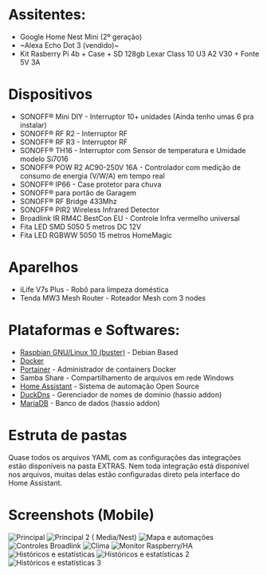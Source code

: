 # Assitentes:
- Google Home Nest Mini (2º geração)
- ~Alexa Echo Dot 3 (vendido)~
- Kit Rasberry Pi 4b + Case + SD 128gb Lexar Class 10 U3 A2 V30 + Fonte 5V 3A
# Dispositivos
- SONOFF® Mini DIY - Interruptor 10+ unidades (Ainda tenho umas 6 pra instalar)
- SONOFF® RF R2 - Interruptor RF
- SONOFF® RF R3 - Interruptor RF
- SONOFF® TH16 - Interruptor com Sensor de temperatura e Umidade modelo Si7016
- SONOFF® POW R2 AC90-250V 16A - Controlador com medição de consumo de energia (V/W/A) em tempo real
- SONOFF® IP66 - Case protetor para chuva
- SONOFF® para portão de Garagem
- SONOFF® RF Bridge 433Mhz
- SONOFF® PIR2 Wireless Infrared Detector
- Broadlink IR RM4C BestCon EU - Controle Infra vermelho universal
- Fita LED SMD 5050 5 metros DC 12V
- Fita LED RGBWW 5050 15 metros HomeMagic
# Aparelhos
- iLife V7s Plus - Robô para limpeza doméstica
- Tenda MW3 Mesh Router - Roteador Mesh com 3 nodes
# Plataformas e Softwares:
- [Raspbian GNU/Linux 10 (buster)](https://www.raspberrypi.org/downloads/raspbian/) - Debian Based 
- [Docker](https://www.docker.com/)
- [Portainer](https://www.portainer.io/) - Administrador de containers Docker
- Samba Share - Compartilhamento de arquivos em rede Windows
- [Home Assistant](https://www.home-assistant.io/hassio/) - Sistema de automação Open Source
- [DuckDns](https://www.duckdns.org/) - Gerenciador de nomes de domínio  (hassio addon)
- [MariaDB](https://mariadb.org/) - Banco de dados (hassio addon)

# Estruta de pastas
Quase todos os arquivos YAML com as configurações das integrações estão disponíveis na pasta EXTRAS.
Nem toda integração está disponível nos arquivos, muitas delas estão configuradas direto pela interface do Home Assistant.

# Screenshots (Mobile)
![Principal](https://raw.githubusercontent.com/dougcwb/Home-AssistantConfig/master/www/screenshots/01.jpg)
![Principal 2 ( Media/Nest)](https://raw.githubusercontent.com/dougcwb/Home-AssistantConfig/master/www/screenshots/02.jpg)
![Mapa e automações](https://raw.githubusercontent.com/dougcwb/Home-AssistantConfig/master/www/screenshots/03.jpg)
![Controles Broadlink](https://raw.githubusercontent.com/dougcwb/Home-AssistantConfig/master/www/screenshots/04.jpg)
![Clima](https://raw.githubusercontent.com/dougcwb/Home-AssistantConfig/master/www/screenshots/05.jpg)
![Monitor Raspberry/HA](https://raw.githubusercontent.com/dougcwb/Home-AssistantConfig/master/www/screenshots/06.jpg)
![Históricos e estatísticas](https://raw.githubusercontent.com/dougcwb/Home-AssistantConfig/master/www/screenshots/07.jpg)
![Históricos e estatísticas 2](https://raw.githubusercontent.com/dougcwb/Home-AssistantConfig/master/www/screenshots/08.jpg)
![Históricos e estatísticas 3](https://raw.githubusercontent.com/dougcwb/Home-AssistantConfig/master/www/screenshots/09.jpg)
